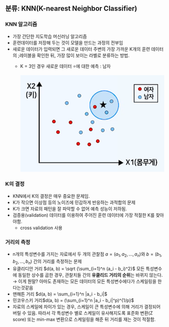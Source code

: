 ## **분류: KNN(K-nearest Neighbor Classifier)**

### KNN 알고리즘

- 가장 간단한 지도학습 머신러닝 알고리즘
- 훈련데이터를 저장해 두는 것이 모델을 만드는 과정의 전부임
- 새로운 데이터가 입력되면 그 새로운 데이터 주변의 가장 가까운 K개의 훈련 데이터의 ;레이블을 확인한 뒤, 가장 많이 보이는 라벨로 분류하는 방법.
    - K = 3인 경우 새로운 데이터 ⭐에 대한 예측 : 남자
        
        ![Untitled](img/Untitled%2020.png)
        

### K의 결정

- KNN에서 K의 결정은 매우 중요한 문제임.
- K가 작으면 이상점 등의 노이즈에 민감하게 반응하는 과적합의 문제
- K가 크면 자료의 패턴을 잘 파악할 수 없어 예측 성능이 저하됨.
- 검증용(validation) 데이터를 이용하여 주어진 훈련 데이터에 가장 적절한 K를 찾아야함.
    - cross validation 사용

### 거리의 측정

- n개의 특성변수를 가지는 자료에서 두 개의 관찰점
$a = (a_1, a_2, …, a_n)$와 $b = (b_1, b_2, …, b_n)$ 간의 거리를 측정하는 문제
- 유클리디안 거리
$d(a, b) = \sqrt {\sum_{i=1}^n (a_i - b_i)^2}$
모든 특성변수에 동일한 상수를 곱한 경우, 관찰치들 간의 **유클리드 거리의 순위**는 바뀌지 않는다. → 이게 뭔말? 아마도 존재하는 모든 데이터의 모든 특성변수에다가 스케일링을 한다는것같음
- 맨해튼 거리
$d(a, b) = \sum_{i=1}^n |a_i - b_i|$
- 민코우스키 거리$d(a, b) = (\sum_{i=1}^n |a_i - b_i|^p)^{1/p}$
- 자료의 스케일에 차이가 있는 경우,
스케일이 큰 특성변수에 의해 거리가 결정되어 버릴 수 있음.
따라서 각 특성변수 별로 스케일이 유사해지도록 표준화 변환(Z score) 또는 min-max 변환으로 스케일링을 해준 뒤 거리를 재는 것이 적절함.
